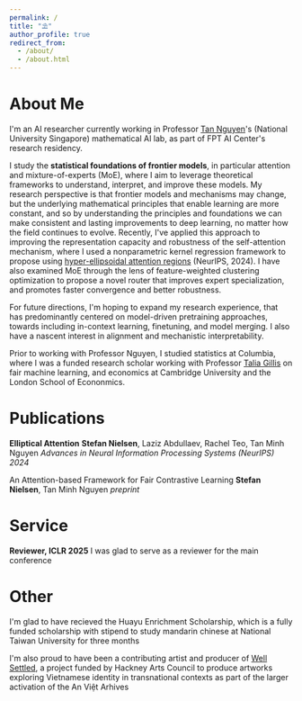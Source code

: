 ```yaml
---
permalink: /
title: "⛱"
author_profile: true
redirect_from: 
  - /about/
  - /about.html
---
```


# About Me

I'm an AI researcher currently working in Professor [Tan Nguyen](https://tanmnguyen89.github.io/)'s (National University Singapore) mathematical AI lab, as part of FPT AI Center's research residency. 

I study the **statistical foundations of frontier models**, in particular attention and mixture-of-experts (MoE), where I aim to leverage theoretical frameworks to understand, interpret, and improve these models. My research perspective is that frontier models and mechanisms may change, but the underlying mathematical principles that enable learning are more constant, and so by understanding the principles and foundations we can make consistent and lasting improvements to deep learning, no matter how the field continues to evolve. Recently, I've applied this approach to improving the representation capacity and robustness of the self-attention mechanism, where I used a nonparametric kernel regression framework to propose using [hyper-ellipsoidal attention regions](https://arxiv.org/pdf/2406.13770) (NeurIPS, 2024). I have also examined MoE through the lens of feature-weighted clustering optimization to propose a novel router that improves expert specialization, and promotes faster convergence and better robustness.

For future directions, I'm hoping to expand my research experience, that has predominantly centered on model-driven pretraining approaches, towards including in-context learning, finetuning, and model merging. I also have a nascent interest in alignment and mechanistic interpretability.

Prior to working with Professor Nguyen, I studied statistics at Columbia, where I was a funded research scholar working with Professor [Talia Gillis](https://www.law.columbia.edu/faculty/talia-gillis) on fair machine learning, and economics at Cambridge University and the London School of Econonmics.

# Publications

**Elliptical Attention**
**Stefan Nielsen**, Laziz Abdullaev, Rachel Teo, Tan Minh Nguyen
*Advances in Neural Information Processing Systems (NeurIPS) 2024*

An Attention-based Framework for Fair Contrastive Learning
**Stefan Nielsen**, Tan Minh Nguyen
*preprint*

# Service
**Reviewer, ICLR 2025**
I was glad to serve as a reviewer for the main conference

# Other
I'm glad to have recieved the Huayu Enrichment Scholarship, which is a fully funded scholarship with stipend to study mandarin chinese at National Taiwan University for three months

I'm also proud to have been a contributing artist and producer of [Well Settled](https://www.britishcouncil.vn/cac-chuong-trinh/uk-vietnam-season-2023/projects/shared-heritage-vn/well-settled-activating-viet), a project funded by Hackney Arts Council to produce artworks exploring Vietnamese identity in transnational contexts as part of the larger activation of the An Việt Arhives